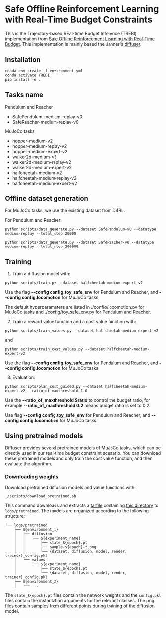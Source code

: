 # Safe Offline Reinforcement Learning with Real-Time Budget Constraints

This is the Trajectory-based REal-time Budget Inference (TREBI) implementation from [Safe Offline Reinforcement Learning with Real-Time Budget](https://arxiv.org/abs/2306.00603). This implementation is mainly based the Janner's [diffuser](https://github.com/jannerm/diffuser).


## Installation

```
conda env create -f environment.yml
conda activate TREBI
pip install -e .
```



## Tasks name

Pendulum and Reacher

- SafePendulum-medium-replay-v0
- SafeReacher-medium-replay-v0

MuJoCo tasks

- hopper-medium-v2
- hopper-medium-replay-v2
- hopper-medium-expert-v2
- walker2d-medium-v2
- walker2d-medium-replay-v2
- walker2d-medium-expert-v2
- halfcheetah-medium-v2
- halfcheetah-medium-replay-v2
- halfcheetah-medium-expert-v2



## Offline dataset generation

For MuJoCo tasks, we use the existing dataset from D4RL.

For Pendulum and Reacher:

```
python scripts/data_generate.py --dataset SafePendulum-v0 --datatype medium-replay --total_step 20000

python scripts/data_generate.py --dataset SafeReacher-v0 --datatype medium-replay --total_step 200000
```



## Training 

1. Train a diffusion model with:
```
python scripts/train.py --dataset halfcheetah-medium-expert-v2
```

Use the flag **--config config.toy_safe_env** for Pendulum and Reacher, and  **--config config.locomotion**  for MuJoCo tasks.

The default hyperparameters are listed in ./config/locomotion.py for MuJoCo tasks and ./config/toy_safe_env.py for Pendulum and Reacher.

2. Train a reward value function and a cost value function with:
```
python scripts/train_values.py --dataset halfcheetah-medium-expert-v2
```
and 

```
python scripts/train_cost_values.py --dataset halfcheetah-medium-expert-v2
```

Use the flag **--config config.toy_safe_env** for Pendulum and Reacher, and  **--config config.locomotion**  for MuJoCo tasks.


3. Evaluation:
```
python scripts/plan_cost_guided.py --dataset halfcheetah-medium-expert-v2 --ratio_of_maxthreshold 1.0
```
Use the **--ratio_of_maxthreshold $ratio** to control the budget ratio, for example **--ratio_of_maxthreshold 0.2** means budget ratio is set to 0.2.

Use flag **--config config.toy_safe_env** for Pendulum and Reacher, and  **--config config.locomotion**  for MuJoCo tasks.



## Using pretrained models

Diffuser provides several pretrained models of MuJoCo tasks, which can be directly used in our real-time budget constraint scenario. You can download these pretrained models and only train the cost value function, and then evaluate the algorithm.

### Downloading weights

Download pretrained diffusion models and value functions with:

```
./scripts/download_pretrained.sh
```

This command downloads and extracts a [tarfile](https://drive.google.com/file/d/1srTq0OFQtWIv9A7fwm3fwh1StA__qr6y/view?usp=sharing) containing [this directory](https://drive.google.com/drive/folders/1ie6z3toz9OjcarJuwjQwXXzDwh1XnS02?usp=sharing) to `logs/pretrained`. The models are organized according to the following structure:

```
└── logs/pretrained
    ├── ${environment_1}
    │   ├── diffusion
    │   │   └── ${experiment_name}
    │   │       ├── state_${epoch}.pt
    │   │       ├── sample-${epoch}-*.png
    │   │       └── {dataset, diffusion, model, render, trainer}_config.pkl
    │   └── values
    │       └── ${experiment_name}
    │           ├── state_${epoch}.pt
    │           └── {dataset, diffusion, model, render, trainer}_config.pkl
    ├── ${environment_2}
    │   └── ...
```

The `state_${epoch}.pt` files contain the network weights and the `config.pkl` files contain the instantation arguments for the relevant classes.
The png files contain samples from different points during training of the diffusion model.

